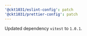 ```yaml
---
'@ckt1031/eslint-config': patch
'@ckt1031/prettier-config': patch
---
```


Updated dependency `vitest` to `1.0.1`.
